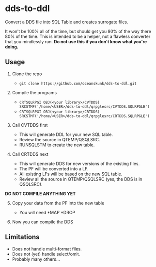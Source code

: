 # dds-to-ddl
Convert a DDS file into SQL Table and creates surrogate files.

It won't be 100% all of the time, but should get you 80% of the way there 80% of the time.
This is intended to be a helper, not a flawless converter that you mindlessly run.
**__Do not use this if you don't know what you're doing.__**

## Usage

1. Clone the repo
    * `git clone https://github.com/oceanskunk/dds-to-ddl.git`

2. Compile the programs
    * `CRTSQLRPGI OBJ(<your library>/CVTDDS) SRCSTMF('/home/<USER>/dds-to-ddl/qrpglesrc/CVTDDS.SQLRPGLE')`
    * `CRTSQLRPGI OBJ(<your library>/CRTDDS) SRCSTMF('/home/<USER>/dds-to-ddl/qrpglesrc/CRTDDS.SQLRPGLE')`

3. Call CVTDDS first
    * This will generate DDL for your new SQL table.
    * Review the source in QTEMP/QSQLSRC.
    * RUNSQLSTM to create the new table.

4. Call CRTDDS next
    * This will generate DDS for new versions of the existing files.
    * The PF will be converted into a LF.
    * All existing LFs will be based on the new SQL table.
    * Review all the source in QTEMP/QSQLSRC (yes, the DDS is in QSQLSRC).

**__DO NOT COMPILE ANYTHING YET__**

5. Copy your data from the PF into the new table
    * You will need *MAP *DROP

6. Now you can compile the DDS

## Limitations
* Does not handle multi-format files.
* Does not (yet) handle select/omit.
* Probably many others...
